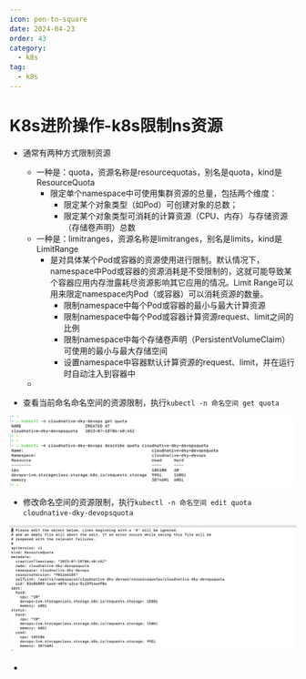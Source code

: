 ```yaml
---
icon: pen-to-square
date: 2024-04-23
order: 43
category:
  - k8s
tag:
  - k8s
---
```

#  K8s进阶操作-k8s限制ns资源

- 通常有两种方式限制资源
  - 一种是：quota，资源名称是resourcequotas，别名是quota，kind是ResourceQuota
    - 限定单个namespace中可使用集群资源的总量，包括两个维度：
      - 限定某个对象类型（如Pod）可创建对象的总数；
      - 限定某个对象类型可消耗的计算资源（CPU、内存）与存储资源（存储卷声明）总数
  - 一种是：limitranges，资源名称是limitranges，别名是limits，kind是LimitRange
    - 是对具体某个Pod或容器的资源使用进行限制。默认情况下，namespace中Pod或容器的资源消耗是不受限制的，这就可能导致某个容器应用内存泄露耗尽资源影响其它应用的情况。Limit Range可以用来限定namespace内Pod（或容器）可以消耗资源的数量。
      - 限制namespace中每个Pod或容器的最小与最大计算资源
      - 限制namespace中每个Pod或容器计算资源request、limit之间的比例
      - 限制namespace中每个存储卷声明（PersistentVolumeClaim）可使用的最小与最大存储空间
      - 设置namespace中容器默认计算资源的request、limit，并在运行时自动注入到容器中
  - 



- 查看当前命名命名空间的资源限制，执行`kubectl -n 命名空间 get quota `

![image-20230913231919507](./images/image-20230913231919507.png)

- 修改命名空间的资源限制，执行`kubectl -n 命名空间 edit quota cloudnative-dky-devopsquota `

![image-20230913231959533](./images/image-20230913231959533.png)

- 